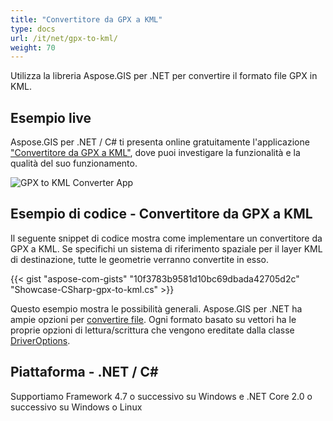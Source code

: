 ```yaml
---
title: "Convertitore da GPX a KML"
type: docs
url: /it/net/gpx-to-kml/
weight: 70
---
```


Utilizza la libreria Aspose.GIS per .NET per convertire il formato file GPX in KML.

## **Esempio live**

Aspose.GIS per .NET / C# ti presenta online gratuitamente l'applicazione ["Convertitore da GPX a KML"](https://products.aspose.app/gis/conversion/gpx-to-kml), dove puoi investigare la funzionalità e la qualità del suo funzionamento.

![GPX to KML Converter App](conversion.png)

## **Esempio di codice - Convertitore da GPX a KML**

Il seguente snippet di codice mostra come implementare un convertitore da GPX a KML. Se specifichi un sistema di riferimento spaziale per il layer KML di destinazione, tutte le geometrie verranno convertite in esso. 

{{< gist "aspose-com-gists" "10f3783b9581d10bc69dbada42705d2c" "Showcase-CSharp-gpx-to-kml.cs" >}}

Questo esempio mostra le possibilità generali. Aspose.GIS per .NET ha ampie opzioni per [convertire file](https://docs.aspose.com/gis/net/vector-layers/). Ogni formato basato su vettori ha le proprie opzioni di lettura/scrittura che vengono ereditate dalla classe [DriverOptions](https://reference.aspose.com/gis/net/aspose.gis/driveroptions).

## **Piattaforma - .NET / C#**

Supportiamo Framework 4.7 o successivo su Windows e .NET Core 2.0 o successivo su Windows o Linux
